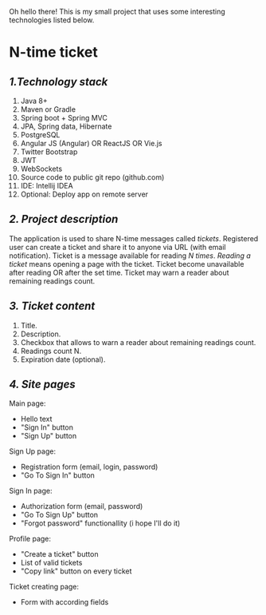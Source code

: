 Oh hello there! This is my small project that uses some interesting technologies listed below.
#
# **N-time ticket**

## ***1.Technology stack***
1. Java 8+
2. Maven or Gradle
3. Spring boot + Spring MVC
4. JPA, Spring data, Hibernate
5. PostgreSQL
6. Angular JS (Angular) OR ReactJS OR Vie.js
7. Twitter Bootstrap
8. JWT
9. WebSockets
10. Source code to public git repo (github.com)
11. IDE: Intellij IDEA
12. Optional: Deploy app on remote server

## ***2. Project description***
The application is used to share N-time messages called *tickets*. Registered user can create a ticket and share it to anyone via URL (with email notification). Ticket is a message available for reading *N times*. *Reading a ticket* means opening a page with the ticket. Ticket become unavailable after reading OR after the set time. Ticket may warn a reader about remaining readings count.

## ***3. Ticket content***
1. Title.
2. Description.
3. Checkbox that allows to warn a reader about remaining readings count.
4. Readings count N.
5. Expiration date (optional).

## ***4. Site pages***
Main page:
* Hello text
* "Sign In" button
* "Sign Up" button

Sign Up page:
* Registration form (email, login, password)
* "Go To Sign In" button

Sign In page:
* Authorization form (email, password)
* "Go To Sign Up" button
* "Forgot password" functionallity (i hope I'll do it)

Profile page:
* "Create a ticket" button
* List of valid tickets
* "Copy link" button on every ticket

Ticket creating page:
* Form with according fields
